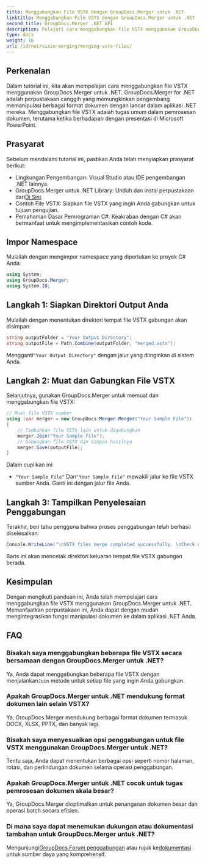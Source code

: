 ```yaml
---
title: Menggabungkan File VSTX dengan GroupDocs.Merger untuk .NET
linktitle: Menggabungkan File VSTX dengan GroupDocs.Merger untuk .NET
second_title: GroupDocs.Merger .NET API
description: Pelajari cara menggabungkan file VSTX menggunakan GroupDocs.Merger untuk .NET. Ikuti panduan langkah demi langkah ini untuk manipulasi dokumen yang efisien di C#.
type: docs
weight: 16
url: /id/net/visio-merging/merging-vstx-files/
---
```

## Perkenalan
Dalam tutorial ini, kita akan mempelajari cara menggabungkan file VSTX menggunakan GroupDocs.Merger untuk .NET. GroupDocs.Merger for .NET adalah perpustakaan canggih yang memungkinkan pengembang memanipulasi berbagai format dokumen dengan lancar dalam aplikasi .NET mereka. Menggabungkan file VSTX adalah tugas umum dalam pemrosesan dokumen, terutama ketika berhadapan dengan presentasi di Microsoft PowerPoint.
## Prasyarat
Sebelum mendalami tutorial ini, pastikan Anda telah menyiapkan prasyarat berikut:
- Lingkungan Pengembangan: Visual Studio atau IDE pengembangan .NET lainnya.
-  GroupDocs.Merger untuk .NET Library: Unduh dan instal perpustakaan dari[Di Sini](https://releases.groupdocs.com/merger/net/).
- Contoh File VSTX: Siapkan file VSTX yang ingin Anda gabungkan untuk tujuan pengujian.
- Pemahaman Dasar Pemrograman C#: Keakraban dengan C# akan bermanfaat untuk mengimplementasikan contoh kode.

## Impor Namespace
Mulailah dengan mengimpor namespace yang diperlukan ke proyek C# Anda:
```csharp
using System; 
using GroupDocs.Merger;
using System.IO;
```
## Langkah 1: Siapkan Direktori Output Anda
Mulailah dengan menentukan direktori tempat file VSTX gabungan akan disimpan:
```csharp
string outputFolder = "Your Output Directory";
string outputFile = Path.Combine(outputFolder, "merged.vstx");
```
 Mengganti`"Your Output Directory"` dengan jalur yang diinginkan di sistem Anda.
## Langkah 2: Muat dan Gabungkan File VSTX
Selanjutnya, gunakan GroupDocs.Merger untuk memuat dan menggabungkan file VSTX:
```csharp
// Muat file VSTX sumber
using (var merger = new GroupDocs.Merger.Merger("Your Sample File"))
{
    // Tambahkan file VSTX lain untuk digabungkan
    merger.Join("Your Sample File");
    // Gabungkan file VSTX dan simpan hasilnya
    merger.Save(outputFile);
}
```
Dalam cuplikan ini:
- `"Your Sample File"` Dan`"Your Sample File"` mewakili jalur ke file VSTX sumber Anda. Ganti ini dengan jalur file Anda.
## Langkah 3: Tampilkan Penyelesaian Penggabungan
Terakhir, beri tahu pengguna bahwa proses penggabungan telah berhasil diselesaikan:
```csharp
Console.WriteLine("\nVSTX files merge completed successfully. \nCheck output in {0}", outputFolder);
```
Baris ini akan mencetak direktori keluaran tempat file VSTX gabungan berada.

## Kesimpulan
Dengan mengikuti panduan ini, Anda telah mempelajari cara menggabungkan file VSTX menggunakan GroupDocs.Merger untuk .NET. Memanfaatkan perpustakaan ini, Anda dapat dengan mudah mengintegrasikan fungsi manipulasi dokumen ke dalam aplikasi .NET Anda.

## FAQ
### Bisakah saya menggabungkan beberapa file VSTX secara bersamaan dengan GroupDocs.Merger untuk .NET?
 Ya, Anda dapat menggabungkan beberapa file VSTX dengan menjalankan`Join` metode untuk setiap file yang ingin Anda gabungkan.
### Apakah GroupDocs.Merger untuk .NET mendukung format dokumen lain selain VSTX?
Ya, GroupDocs.Merger mendukung berbagai format dokumen termasuk DOCX, XLSX, PPTX, dan banyak lagi.
### Bisakah saya menyesuaikan opsi penggabungan untuk file VSTX menggunakan GroupDocs.Merger untuk .NET?
Tentu saja, Anda dapat menentukan berbagai opsi seperti nomor halaman, rotasi, dan perlindungan dokumen selama operasi penggabungan.
### Apakah GroupDocs.Merger untuk .NET cocok untuk tugas pemrosesan dokumen skala besar?
Ya, GroupDocs.Merger dioptimalkan untuk penanganan dokumen besar dan operasi batch secara efisien.
### Di mana saya dapat menemukan dukungan atau dokumentasi tambahan untuk GroupDocs.Merger untuk .NET?
 Mengunjungi[GroupDocs.Forum penggabungan](https://forum.groupdocs.com/c/merger/32) atau rujuk ke[dokumentasi](https://reference.groupdocs.com/merger/net/) untuk sumber daya yang komprehensif.